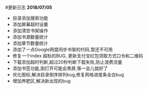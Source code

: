 #更新日志
**2018/07/05**
* 目录添加搜索功能
* 添加屏幕超时设置
* 添加清空书架操作
* 添加书源数量统计
* 添加章节数量统计
* 添加了一点Google网盘同步书架的代码,暂还不可用
* 修复一个index 超标的BUG, 更新支付宝红包领取方式口令和二维码
* 下载添加超时判断,超过20秒判断下载失败,防止浪费流量
* 添加书签功能,刚打开可能会黑屏,等一会儿就好了
* 优化图标,解决目录倒序排列bug,修复网格进度条全白bug
* 增加养肥区,解决新出现的bug
